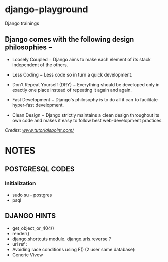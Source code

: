 # django-playground
Django trainings
## Django comes with the following design philosophies −

 *   Loosely Coupled − Django aims to make each element of its stack independent of the others.

 *   Less Coding − Less code so in turn a quick development.

  *  Don't Repeat Yourself (DRY) − Everything should be developed only in exactly one place instead of repeating it again and again.

  *  Fast Development − Django's philosophy is to do all it can to facilitate hyper-fast development.

  *  Clean Design − Django strictly maintains a clean design throughout its own code and makes it easy to follow best web-development practices.

<i> Credits: www.tutorialspoint.com/ </i>

# NOTES

## POSTGRESQL CODES
### Initialization
* sudo su - postgres
* psql
## DJANGO HINTS
*  get_object_or_404() 
* render()
* django.shortcuts module. django.urls.reverse ?
* url ref : <a href="{% url 'name' args %}"></a>
*  Avoiding race conditions using F() (2 user same database)
* Generic Vivew